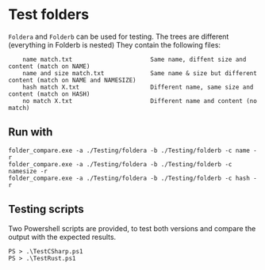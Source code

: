 # Test folders

`Foldera` and `Folderb` can be used for testing. The trees are different (everything in Folderb is nested) They contain the following files:

```
    name match.txt                      Same name, diffent size and content (match on NAME)
    name and size match.txt             Same name & size but different content (match on NAME and NAMESIZE)
    hash match X.txt                    Different name, same size and content (match on HASH)
    no match X.txt                      Different name and content (no match)
```

## Run with

```
folder_compare.exe -a ./Testing/foldera -b ./Testing/folderb -c name -r
folder_compare.exe -a ./Testing/foldera -b ./Testing/folderb -c namesize -r
folder_compare.exe -a ./Testing/foldera -b ./Testing/folderb -c hash -r
```

## Testing scripts

Two Powershell scripts are provided, to test both versions and compare the output with the expected results.

```
PS > .\TestCSharp.ps1
PS > .\TestRust.ps1
```
